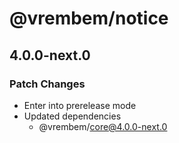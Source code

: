 # @vrembem/notice

## 4.0.0-next.0

### Patch Changes

- Enter into prerelease mode
- Updated dependencies
  - @vrembem/core@4.0.0-next.0
